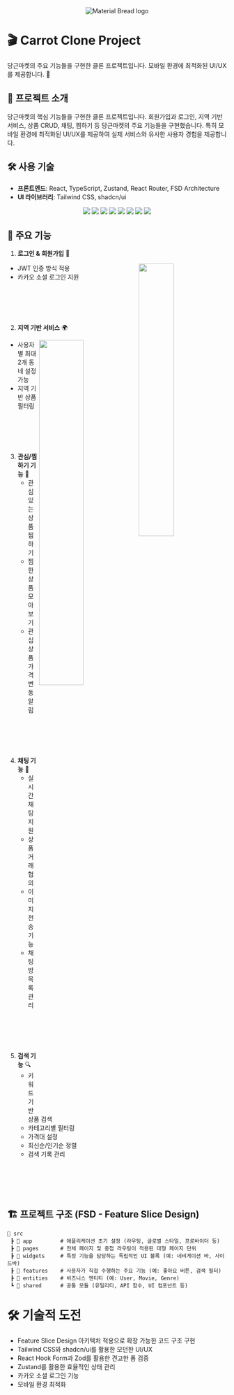 <div align="center"><img src="https://github.com/user-attachments/assets/224e12c2-9c1f-443f-98a6-3ffcd2d1f9d6" alt="Material Bread logo"></div>

# 🎬 Carrot Clone Project

당근마켓의 주요 기능들을 구현한 클론 프로젝트입니다. 모바일 환경에 최적화된 UI/UX를 제공합니다. 🚀

## 🚀 프로젝트 소개

당근마켓의 핵심 기능들을 구현한 클론 프로젝트입니다. 회원가입과 로그인, 지역 기반 서비스, 상품 CRUD, 채팅, 찜하기 등 당근마켓의 주요 기능들을 구현했습니다. 특히 모바일 환경에 최적화된 UI/UX를 제공하여 실제 서비스와 유사한 사용자 경험을 제공합니다.

## 🛠 사용 기술

- **프론트엔드**: React, TypeScript, Zustand, React Router, FSD Architecture
- **UI 라이브러리**: Tailwind CSS, shadcn/ui

<div align="center">
    <img src="https://img.shields.io/badge/React-61DAFB?style=for-the-badge&logo=React&logoColor=white"/>
    <img src="https://img.shields.io/badge/TailwindCSS-06B6D4?style=for-the-badge&logo=TailwindCSS&logoColor=white"/>
    <img src="https://img.shields.io/badge/shadcn/ui-000000?style=for-the-badge&logoColor=white&logo=shadcnui"/>
    <img src="https://img.shields.io/badge/fetch-4285F4?style=for-the-badge&logoColor=white"/>
    <img src="https://img.shields.io/badge/Zustand-8E44AD?style=for-the-badge&logoColor=white"/>
    <img src="https://img.shields.io/badge/FSD (Feature Slice Design)-FF5733?style=for-the-badge&logoColor=white"/>
    <img src="https://img.shields.io/badge/GitHub-181717?style=for-the-badge&logo=GitHub&logoColor=white"/>
    <img src="https://img.shields.io/badge/React Router-CA4245?style=for-the-badge&logo=React Router&logoColor=white"/>
</div>

## 📌 주요 기능

1. **로그인 & 회원가입** 🔐

<img  align="right" src="https://user-images.githubusercontent.com/101618759/197943525-3fbbf517-4b72-47cb-8704-756bf63c9150.gif" width="40%">

- JWT 인증 방식 적용
- 카카오 소셜 로그인 지원

<br />
<br />
<br />
<br />

2. **지역 기반 서비스** 🌍

<img  align="right" src="https://user-images.githubusercontent.com/101618759/197943525-3fbbf517-4b72-47cb-8704-756bf63c9150.gif" width="45%">

- 사용자별 최대 2개 동네 설정 가능
- 지역 기반 상품 필터링

<br />
<br />
<br />
<br />

3. **관심/찜하기 기능** 🧡
   - 관심 있는 상품 찜하기
   - 찜한 상품 모아보기
   - 관심 상품 가격 변동 알림

<br />
<br />
<br />
<br />

4. **채팅 기능** 💬
   - 실시간 채팅 지원
   - 상품 거래 협의
   - 이미지 전송 기능
   - 채팅방 목록 관리

<br />
<br />
<br />
<br />

5. **검색 기능** 🔍
   - 키워드 기반 상품 검색
   - 카테고리별 필터링
   - 가격대 설정
   - 최신순/인기순 정렬
   - 검색 기록 관리

<br />
<br />
<br />
<br />

## 🏗 프로젝트 구조 (FSD - Feature Slice Design)

```
📂 src
 ┣ 📂 app         # 애플리케이션 초기 설정 (라우팅, 글로벌 스타일, 프로바이더 등)
 ┣ 📂 pages       # 전체 페이지 및 중첩 라우팅이 적용된 대형 페이지 단위
 ┣ 📂 widgets     # 특정 기능을 담당하는 독립적인 UI 블록 (예: 네비게이션 바, 사이드바)
 ┣ 📂 features    # 사용자가 직접 수행하는 주요 기능 (예: 좋아요 버튼, 검색 필터)
 ┣ 📂 entities    # 비즈니스 엔티티 (예: User, Movie, Genre)
 ┗ 📂 shared      # 공통 모듈 (유틸리티, API 함수, UI 컴포넌트 등)
```

# 🛠 기술적 도전

- Feature Slice Design 아키텍처 적용으로 확장 가능한 코드 구조 구현
- Tailwind CSS와 shadcn/ui를 활용한 모던한 UI/UX
- React Hook Form과 Zod를 활용한 견고한 폼 검증
- Zustand를 활용한 효율적인 상태 관리
- 카카오 소셜 로그인 기능
- 모바일 환경 최적화
